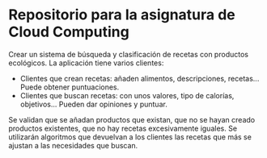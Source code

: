﻿# Repositorio para la asignatura de Cloud Computing

Crear un sistema de búsqueda y clasificación de recetas con productos ecológicos.
La aplicación tiene varios clientes:
- Clientes que crean recetas: añaden alimentos, descripciones, recetas... Puede obtener puntuaciones.
- Clientes que buscan recetas: con unos valores, tipo de calorías, objetivos... Pueden dar opiniones y puntuar.

Se validan que se añadan productos que existan, que no se hayan creado productos existentes, que no hay recetas excesivamente iguales.
Se utilizarán algoritmos que devuelvan a los clientes las recetas que más se ajustan a las necesidades que buscan.
